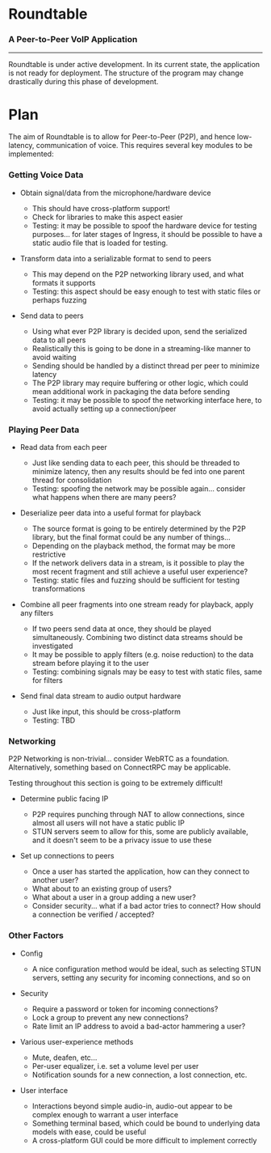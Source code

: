 # Roundtable

### A Peer-to-Peer VoIP Application

---

Roundtable is under active development. In its current state, the application is not ready for deployment. The structure of the program may change drastically during this phase of development.

# Plan

The aim of Roundtable is to allow for Peer-to-Peer (P2P), and hence low-latency, communication of voice. This requires several key modules to be implemented:

### Getting Voice Data
- Obtain signal/data from the microphone/hardware device
    - This should have cross-platform support!
    - Check for libraries to make this aspect easier
    - Testing: it may be possible to spoof the hardware device for testing purposes... for later stages of Ingress, it should be possible to have a static audio file that is loaded for testing.

- Transform data into a serializable format to send to peers
    - This may depend on the P2P networking library used, and what formats it supports
    - Testing: this aspect should be easy enough to test with static files or perhaps fuzzing

- Send data to peers
    - Using what ever P2P library is decided upon, send the serialized data to all peers
    - Realistically this is going to be done in a streaming-like manner to avoid waiting
    - Sending should be handled by a distinct thread per peer to minimize latency
    - The P2P library may require buffering or other logic, which could mean additional work in packaging the data before sending
    - Testing: it may be possible to spoof the networking interface here, to avoid actually setting up a connection/peer

### Playing Peer Data
- Read data from each peer
    - Just like sending data to each peer, this should be threaded to minimize latency, then any results should be fed into one parent thread for consolidation
    - Testing: spoofing the network may be possible again... consider what happens when there are many peers?

- Deserialize peer data into a useful format for playback
    - The source format is going to be entirely determined by the P2P library, but the final format could be any number of things...
    - Depending on the playback method, the format may be more restrictive
    - If the network delivers data in a stream, is it possible to play the most recent fragment and still achieve a useful user experience?
    - Testing: static files and fuzzing should be sufficient for testing transformations

- Combine all peer fragments into one stream ready for playback, apply any filters
    - If two peers send data at once, they should be played simultaneously. Combining two distinct data streams should be investigated
    - It may be possible to apply filters (e.g. noise reduction) to the data stream before playing it to the user
    - Testing: combining signals may be easy to test with static files, same for filters

- Send final data stream to audio output hardware
    - Just like input, this should be cross-platform
    - Testing: TBD

### Networking
P2P Networking is non-trivial... consider WebRTC as a foundation. Alternatively, something based on ConnectRPC may be applicable.

Testing throughout this section is going to be extremely difficult!

- Determine public facing IP
    - P2P requires punching through NAT to allow connections, since almost all users will not have a static public IP
    - STUN servers seem to allow for this, some are publicly available, and it doesn't seem to be a privacy issue to use these

- Set up connections to peers
    - Once a user has started the application, how can they connect to another user? 
    - What about to an existing group of users?
    - What about a user in a group adding a new user?
    - Consider security... what if a bad actor tries to connect? How should a connection be verified / accepted?

### Other Factors

- Config
    - A nice configuration method would be ideal, such as selecting STUN servers, setting any security for incoming connections, and so on

- Security
    - Require a password or token for incoming connections?
    - Lock a group to prevent any new connections?
    - Rate limit an IP address to avoid a bad-actor hammering a user?

- Various user-experience methods
    - Mute, deafen, etc...
    - Per-user equalizer, i.e. set a volume level per user
    - Notification sounds for a new connection, a lost connection, etc.

- User interface
    - Interactions beyond simple audio-in, audio-out appear to be complex enough to warrant a user interface
    - Something terminal based, which could be bound to underlying data models with ease, could be useful
    - A cross-platform GUI could be more difficult to implement correctly
